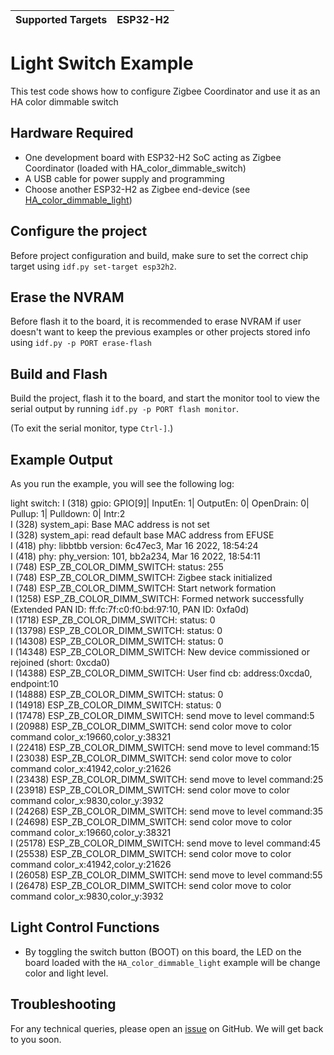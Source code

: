 | Supported Targets | ESP32-H2 |
| ----------------- | -------- |

# Light Switch Example 

This test code shows how to configure Zigbee Coordinator and use it as an HA color dimmable switch

## Hardware Required

* One development board with ESP32-H2 SoC acting as Zigbee Coordinator (loaded with HA_color_dimmable_switch)
* A USB cable for power supply and programming
* Choose another ESP32-H2 as Zigbee end-device (see [HA_color_dimmable_light](../HA_color_dimmable_light/))

## Configure the project

Before project configuration and build, make sure to set the correct chip target using `idf.py set-target esp32h2`.

## Erase the NVRAM 

Before flash it to the board, it is recommended to erase NVRAM if user doesn't want to keep the previous examples or other projects stored info 
using `idf.py -p PORT erase-flash`

## Build and Flash

Build the project, flash it to the board, and start the monitor tool to view the serial output by running `idf.py -p PORT flash monitor`.

(To exit the serial monitor, type ``Ctrl-]``.)

## Example Output

As you run the example, you will see the following log:

light switch: 
I (318) gpio: GPIO[9]| InputEn: 1| OutputEn: 0| OpenDrain: 0| Pullup: 1| Pulldown: 0| Intr:2  
I (328) system_api: Base MAC address is not set  
I (328) system_api: read default base MAC address from EFUSE  
I (418) phy: libbtbb version: 6c47ec3, Mar 16 2022, 18:54:24  
I (418) phy: phy_version: 101, bb2a234, Mar 16 2022, 18:54:11  
I (748) ESP_ZB_COLOR_DIMM_SWITCH: status: 255  
I (748) ESP_ZB_COLOR_DIMM_SWITCH: Zigbee stack initialized  
I (748) ESP_ZB_COLOR_DIMM_SWITCH: Start network formation  
I (1258) ESP_ZB_COLOR_DIMM_SWITCH: Formed network successfully (Extended PAN ID: ff:fc:7f:c0:f0:bd:97:10, PAN ID: 0xfa0d)  
I (1718) ESP_ZB_COLOR_DIMM_SWITCH: status: 0  
I (13798) ESP_ZB_COLOR_DIMM_SWITCH: status: 0  
I (14308) ESP_ZB_COLOR_DIMM_SWITCH: status: 0  
I (14348) ESP_ZB_COLOR_DIMM_SWITCH: New device commissioned or rejoined (short: 0xcda0)  
I (14388) ESP_ZB_COLOR_DIMM_SWITCH: User find cb: address:0xcda0, endpoint:10  
I (14888) ESP_ZB_COLOR_DIMM_SWITCH: status: 0  
I (14918) ESP_ZB_COLOR_DIMM_SWITCH: status: 0  
I (17478) ESP_ZB_COLOR_DIMM_SWITCH: send move to level command:5  
I (20988) ESP_ZB_COLOR_DIMM_SWITCH: send color move to color command color_x:19660,color_y:38321  
I (22418) ESP_ZB_COLOR_DIMM_SWITCH: send move to level command:15  
I (23038) ESP_ZB_COLOR_DIMM_SWITCH: send color move to color command color_x:41942,color_y:21626  
I (23438) ESP_ZB_COLOR_DIMM_SWITCH: send move to level command:25  
I (23918) ESP_ZB_COLOR_DIMM_SWITCH: send color move to color command color_x:9830,color_y:3932  
I (24268) ESP_ZB_COLOR_DIMM_SWITCH: send move to level command:35  
I (24698) ESP_ZB_COLOR_DIMM_SWITCH: send color move to color command color_x:19660,color_y:38321  
I (25178) ESP_ZB_COLOR_DIMM_SWITCH: send move to level command:45  
I (25538) ESP_ZB_COLOR_DIMM_SWITCH: send color move to color command color_x:41942,color_y:21626  
I (26058) ESP_ZB_COLOR_DIMM_SWITCH: send move to level command:55  
I (26478) ESP_ZB_COLOR_DIMM_SWITCH: send color move to color command color_x:9830,color_y:3932  
 

## Light Control Functions

  * By toggling the switch button (BOOT) on this board, the LED on the board loaded with the `HA_color_dimmable_light` example will be change color and light level.


## Troubleshooting

For any technical queries, please open an [issue](https://github.com/espressif/esp-zigbee-sdk/issues) on GitHub. We will get back to you soon.
